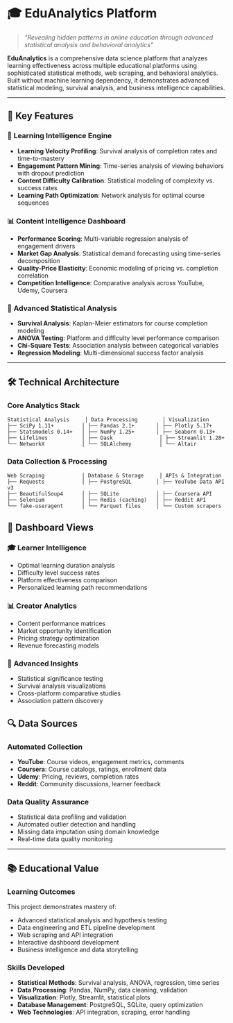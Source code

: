 # 🎓 EduAnalytics Platform

> *"Revealing hidden patterns in online education through advanced statistical analysis and behavioral analytics"*

**EduAnalytics** is a comprehensive data science platform that analyzes learning effectiveness across multiple educational platforms using sophisticated statistical methods, web scraping, and behavioral analytics. Built without machine learning dependency, it demonstrates advanced statistical modeling, survival analysis, and business intelligence capabilities.

---

## 🚀 Key Features

### 🧠 **Learning Intelligence Engine**
- **Learning Velocity Profiling**: Survival analysis of completion rates and time-to-mastery
- **Engagement Pattern Mining**: Time-series analysis of viewing behaviors with dropout prediction
- **Content Difficulty Calibration**: Statistical modeling of complexity vs. success rates
- **Learning Path Optimization**: Network analysis for optimal course sequences

### 📊 **Content Intelligence Dashboard**
- **Performance Scoring**: Multi-variable regression analysis of engagement drivers
- **Market Gap Analysis**: Statistical demand forecasting using time-series decomposition
- **Quality-Price Elasticity**: Economic modeling of pricing vs. completion correlation
- **Competition Intelligence**: Comparative analysis across YouTube, Udemy, Coursera

### 🔬 **Advanced Statistical Analysis**
- **Survival Analysis**: Kaplan-Meier estimators for course completion modeling
- **ANOVA Testing**: Platform and difficulty level performance comparison
- **Chi-Square Tests**: Association analysis between categorical variables
- **Regression Modeling**: Multi-dimensional success factor analysis

---

## 🛠️ Technical Architecture

### **Core Analytics Stack**
```
Statistical Analysis     │ Data Processing        │ Visualization
├── SciPy 1.11+         │ ├── Pandas 2.1+       │ ├── Plotly 5.17+
├── Statsmodels 0.14+   │ ├── NumPy 1.25+       │ ├── Seaborn 0.13+
├── Lifelines           │ ├── Dask               │ ├── Streamlit 1.28+
└── NetworkX            │ └── SQLAlchemy         │ └── Altair
```

### **Data Collection & Processing**
```
Web Scraping            │ Database & Storage     │ APIs & Integration
├── Requests            │ ├── PostgreSQL        │ ├── YouTube Data API v3
├── BeautifulSoup4      │ ├── SQLite            │ ├── Coursera API
├── Selenium            │ ├── Redis (caching)   │ ├── Reddit API
└── fake-useragent      │ └── Parquet files     │ └── Custom scrapers
```

## 🎯 Dashboard Views

### 🎓 **Learner Intelligence**
- Optimal learning duration analysis
- Difficulty level success rates
- Platform effectiveness comparison
- Personalized learning path recommendations

### 📊 **Creator Analytics**
- Content performance matrices
- Market opportunity identification
- Pricing strategy optimization
- Revenue forecasting models

### 🔬 **Advanced Insights**
- Statistical significance testing
- Survival analysis visualizations
- Cross-platform comparative studies
- Association pattern discovery

## 🔍 Data Sources

### **Automated Collection**
- **YouTube**: Course videos, engagement metrics, comments
- **Coursera**: Course catalogs, ratings, enrollment data
- **Udemy**: Pricing, reviews, completion rates
- **Reddit**: Community discussions, learner feedback

### **Data Quality Assurance**
- Statistical data profiling and validation
- Automated outlier detection and handling
- Missing data imputation using domain knowledge
- Real-time data quality monitoring

---

## 📚 Educational Value

### **Learning Outcomes**
This project demonstrates mastery of:
- Advanced statistical analysis and hypothesis testing
- Data engineering and ETL pipeline development
- Web scraping and API integration
- Interactive dashboard development
- Business intelligence and data storytelling

### **Skills Developed**
- **Statistical Methods**: Survival analysis, ANOVA, regression, time series
- **Data Processing**: Pandas, NumPy, data cleaning, validation
- **Visualization**: Plotly, Streamlit, statistical plots
- **Database Management**: PostgreSQL, SQLite, query optimization
- **Web Technologies**: API integration, scraping, error handling
